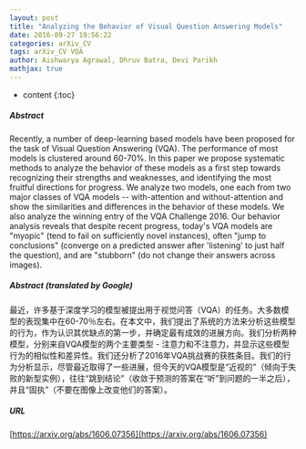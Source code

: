 ```yaml
---
layout: post
title: "Analyzing the Behavior of Visual Question Answering Models"
date: 2016-09-27 19:56:22
categories: arXiv_CV
tags: arXiv_CV VQA
author: Aishwarya Agrawal, Dhruv Batra, Devi Parikh
mathjax: true
---
```


* content
{:toc}

##### Abstract
Recently, a number of deep-learning based models have been proposed for the task of Visual Question Answering (VQA). The performance of most models is clustered around 60-70%. In this paper we propose systematic methods to analyze the behavior of these models as a first step towards recognizing their strengths and weaknesses, and identifying the most fruitful directions for progress. We analyze two models, one each from two major classes of VQA models -- with-attention and without-attention and show the similarities and differences in the behavior of these models. We also analyze the winning entry of the VQA Challenge 2016. Our behavior analysis reveals that despite recent progress, today's VQA models are "myopic" (tend to fail on sufficiently novel instances), often "jump to conclusions" (converge on a predicted answer after 'listening' to just half the question), and are "stubborn" (do not change their answers across images).

##### Abstract (translated by Google)
最近，许多基于深度学习的模型被提出用于视觉问答（VQA）的任务。大多数模型的表现集中在60-70％左右。在本文中，我们提出了系统的方法来分析这些模型的行为，作为认识其优缺点的第一步，并确定最有成效的进展方向。我们分析两种模型，分别来自VQA模型的两个主要类型 - 注意力和不注意力，并显示这些模型行为的相似性和差异性。我们还分析了2016年VQA挑战赛的获胜条目。我们的行为分析显示，尽管最近取得了一些进展，但今天的VQA模型是“近视的”（倾向于失败的新型实例），往往“跳到结论”（收敛于预测的答案在“听”到问题的一半之后），并且“固执”（不要在图像上改变他们的答案）。

##### URL
[https://arxiv.org/abs/1606.07356](https://arxiv.org/abs/1606.07356)

